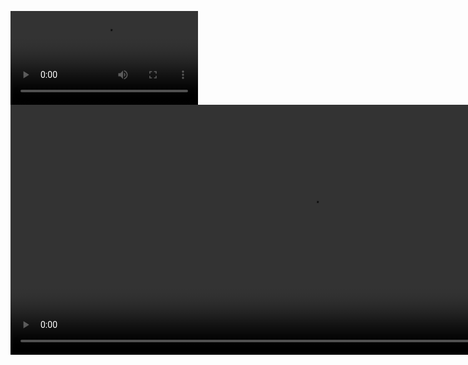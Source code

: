 ![](demo-1.mp4)
<video width="960" height="400" controls>
  <source src="demo-1.mp4" type="video/mp4">
</video>
